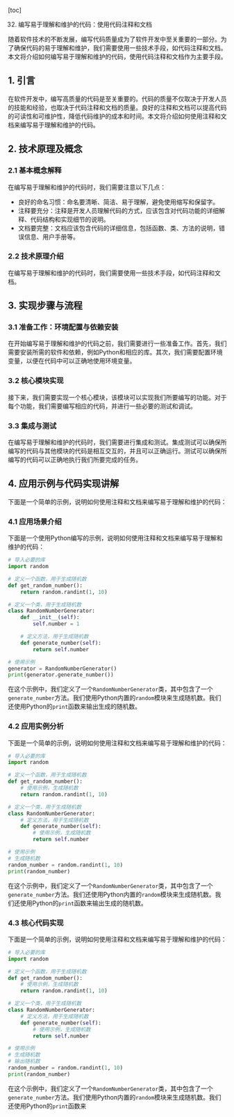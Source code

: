 
[toc]                    
                
                
32. 编写易于理解和维护的代码：使用代码注释和文档

随着软件技术的不断发展，编写代码质量成为了软件开发中至关重要的一部分。为了确保代码的易于理解和维护，我们需要使用一些技术手段，如代码注释和文档。本文将介绍如何编写易于理解和维护的代码，使用代码注释和文档作为主要手段。

## 1. 引言

在软件开发中，编写高质量的代码是至关重要的。代码的质量不仅取决于开发人员的技能和经验，也取决于代码注释和文档的质量。良好的注释和文档可以提高代码的可读性和可维护性，降低代码维护的成本和时间。本文将介绍如何使用注释和文档来编写易于理解和维护的代码。

## 2. 技术原理及概念

### 2.1 基本概念解释

在编写易于理解和维护的代码时，我们需要注意以下几点：

- 良好的命名习惯：命名要清晰、简洁、易于理解，避免使用缩写和保留字。
- 注释要充分：注释是开发人员理解代码的方式，应该包含对代码功能的详细解释、代码结构和实现细节的说明。
- 文档要完整：文档应该包含代码的详细信息，包括函数、类、方法的说明，错误信息、用户手册等。

### 2.2 技术原理介绍

在编写易于理解和维护的代码时，我们需要使用一些技术手段，如代码注释和文档。

## 3. 实现步骤与流程

### 3.1 准备工作：环境配置与依赖安装

在开始编写易于理解和维护的代码之前，我们需要进行一些准备工作。首先，我们需要安装所需的软件和依赖，例如Python和相应的库。其次，我们需要配置环境变量，以便在代码中可以正确地使用环境变量。

### 3.2 核心模块实现

接下来，我们需要实现一个核心模块，该模块可以实现我们所要编写的功能。对于每个功能，我们需要编写相应的代码，并进行一些必要的测试和调试。

### 3.3 集成与测试

在编写易于理解和维护的代码时，我们需要进行集成和测试。集成测试可以确保所编写的代码与其他模块的代码是相互交互的，并且可以正确运行。测试可以确保所编写的代码可以正确地执行我们所要完成的任务。

## 4. 应用示例与代码实现讲解

下面是一个简单的示例，说明如何使用注释和文档来编写易于理解和维护的代码：

### 4.1 应用场景介绍

下面是一个使用Python编写的示例，说明如何使用注释和文档来编写易于理解和维护的代码：

```python
# 导入必要的库
import random

# 定义一个函数，用于生成随机数
def get_random_number():
    return random.randint(1, 10)

# 定义一个类，用于生成随机数
class RandomNumberGenerator:
    def __init__(self):
        self.number = 1

    # 定义方法，用于生成随机数
    def generate_number(self):
        return self.number

# 使用示例
generator = RandomNumberGenerator()
print(generator.generate_number())
```

在这个示例中，我们定义了一个`RandomNumberGenerator`类，其中包含了一个`generate_number`方法。我们使用Python内置的`random`模块来生成随机数。我们还使用Python的`print`函数来输出生成的随机数。

### 4.2 应用实例分析

下面是一个简单的示例，说明如何使用注释和文档来编写易于理解和维护的代码：

```python
# 导入必要的库
import random

# 定义一个函数，用于生成随机数
def get_random_number():
    # 使用示例，生成随机数
    return random.randint(1, 10)

# 定义一个类，用于生成随机数
class RandomNumberGenerator:
    # 定义方法，用于生成随机数
    def generate_number(self):
        # 使用示例，生成随机数
        return self.number

# 使用示例
# 生成随机数
random_number = random.randint(1, 10)
print(random_number)
```

在这个示例中，我们定义了一个`RandomNumberGenerator`类，其中包含了一个`generate_number`方法。我们还使用Python内置的`random`模块来生成随机数。我们还使用Python的`print`函数来输出生成的随机数。

### 4.3 核心代码实现

下面是一个简单的示例，说明如何使用注释和文档来编写易于理解和维护的代码：

```python
# 导入必要的库
import random

# 定义一个函数，用于生成随机数
def get_random_number():
    # 使用示例，生成随机数
    return random.randint(1, 10)

# 定义一个类，用于生成随机数
class RandomNumberGenerator:
    # 定义方法，用于生成随机数
    def generate_number(self):
        # 使用示例，生成随机数
        return self.number

# 使用示例
# 生成随机数
# 输出随机数
random_number = random.randint(1, 10)
print(random_number)
```

在这个示例中，我们定义了一个`RandomNumberGenerator`类，其中包含了一个`generate_number`方法。我们使用Python内置的`random`模块来生成随机数。我们还使用Python的`print`函数来

